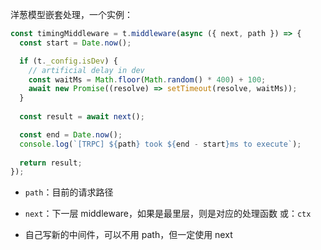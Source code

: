 洋葱模型嵌套处理，一个实例：

```ts
const timingMiddleware = t.middleware(async ({ next, path }) => {
  const start = Date.now();

  if (t._config.isDev) {
    // artificial delay in dev
    const waitMs = Math.floor(Math.random() * 400) + 100;
    await new Promise((resolve) => setTimeout(resolve, waitMs));
  }
  
  const result = await next();

  const end = Date.now();
  console.log(`[TRPC] ${path} took ${end - start}ms to execute`);
  
  return result;
});
```

- `path`：目前的请求路径
- `next`：下一层 middleware，如果是最里层，则是对应的处理函数
或：`ctx`

- 自己写新的中间件，可以不用 path，但一定使用 next
